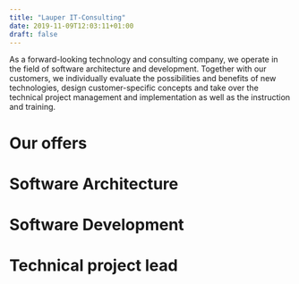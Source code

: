 ```yaml
---
title: "Lauper IT-Consulting"
date: 2019-11-09T12:03:11+01:00
draft: false
---
```

<div class="content">
    <p>As a forward-looking technology and consulting company, we operate in the field of software architecture and development. Together with our customers, we individually evaluate the possibilities and benefits of new technologies, design customer-specific concepts and take over the technical project management and implementation as well as the instruction and training.<p>
    <h1>Our offers</h1>
    <div class="boxes">
        <div class="box">
            <i class="fal fa-chess-rook fa-3x"></i>
            <h1>Software Architecture</h1>
        </div>
        <div class="box">
            <i class="fal fa-swords fa-3x"></i>
            <h1>Software Development</h1>
        </div>
        <div class="box">
            <i class="fal fa-user-shield fa-3x"></i>
            <h1>Technical project lead</h1>
        </div>
    </div>
</div>